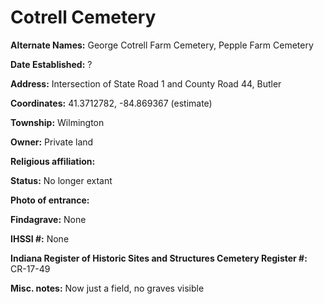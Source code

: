 # Cotrell Cemetery

**Alternate Names:** George Cotrell Farm Cemetery, Pepple Farm Cemetery

**Date Established:** ?

**Address:** Intersection of State Road 1 and County Road 44, Butler

**Coordinates:** 41.3712782, -84.869367 (estimate)

**Township:** Wilmington

**Owner:** Private land

**Religious affiliation:** 

**Status:** No longer extant

**Photo of entrance:**

**Findagrave:** None

**IHSSI #:** 	None

**Indiana Register of Historic Sites and Structures Cemetery Register #:** CR-17-49

**Misc. notes:** Now just a field, no graves visible
